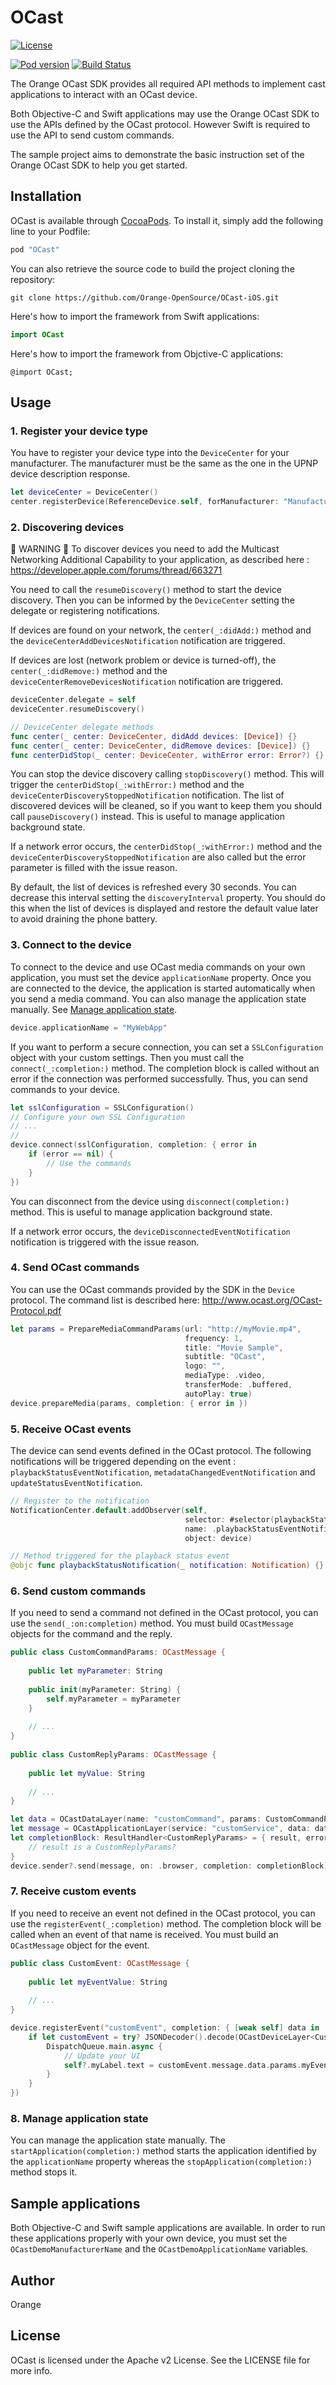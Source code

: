 # OCast

[![License](https://img.shields.io/badge/licence-APACHE--2-lightgrey.svg)](https://github.com/Orange-OpenSource/OCast-iOS/blob/master/LICENSE)

[![Pod version](https://badge.fury.io/co/OCast.svg)](https://badge.fury.io/co/OCast)
[![Build Status](https://travis-ci.org/Orange-OpenSource/OCast-iOS.svg?branch=master)](https://travis-ci.org/Orange-OpenSource/OCast-iOS)

The Orange OCast SDK provides all required API methods to implement cast applications to interact with an OCast device.

Both Objective-C and Swift applications may use the Orange OCast SDK to use the APIs defined by the OCast protocol. However Swift is required to use the API to send custom commands.

The sample project aims to demonstrate the basic instruction set of the Orange OCast SDK to help you get started.

## Installation

OCast is available through [CocoaPods](http://cocoapods.org). To install it, simply add the following line to your Podfile:

```ruby
pod "OCast"
```

You can also retrieve the source code to build the project cloning the repository:

```
git clone https://github.com/Orange-OpenSource/OCast-iOS.git
```

Here's how to import the framework from Swift applications:

```swift
import OCast
```

Here's how to import the framework from Objctive-C applications:

```objc
@import OCast;
```

## Usage

### 1. Register your device type

You have to register your device type into the `DeviceCenter` for your manufacturer. The manufacturer must be the same as the one in the UPNP device description response.

```swift
let deviceCenter = DeviceCenter()
center.registerDevice(ReferenceDevice.self, forManufacturer: "Manufacturer")
```

### 2. Discovering devices

🔴 WARNING 🔴 To discover devices you need to add the Multicast Networking Additional Capability to your application, as described here : https://developer.apple.com/forums/thread/663271

You need to call the `resumeDiscovery()` method to start the device discovery. Then you can be informed by the `DeviceCenter` setting the delegate or registering notifications.

If devices are found on your network, the `center(_:didAdd:)` method and the `deviceCenterAddDevicesNotification` notification are triggered.

If devices are lost (network problem or device is turned-off), the `center(_:didRemove:)` method and the `deviceCenterRemoveDevicesNotification` notification are triggered.

```swift
deviceCenter.delegate = self
deviceCenter.resumeDiscovery()

// DeviceCenter delegate methods
func center(_ center: DeviceCenter, didAdd devices: [Device]) {}
func center(_ center: DeviceCenter, didRemove devices: [Device]) {}
func centerDidStop(_ center: DeviceCenter, withError error: Error?) {}
```

You can stop the device discovery calling `stopDiscovery()` method. This will trigger the `centerDidStop(_:withError:)` method and the `deviceCenterDiscoveryStoppedNotification` notification. The list of discovered devices will be cleaned, so if you want to keep them you should call `pauseDiscovery()` instead. This is useful to manage application background state.

If a network error occurs, the `centerDidStop(_:withError:)` method and the `deviceCenterDiscoveryStoppedNotification` are also called but the error parameter is filled with the issue reason.

By default, the list of devices is refreshed every 30 seconds. You can decrease this interval setting the `discoveryInterval` property. You should do this when the list of devices is displayed and restore the default value later to avoid draining the phone battery.

### 3. Connect to the device

To connect to the device and use OCast media commands on your own application, you must set the device `applicationName` property. Once you are connected to the device, the application is started automatically when you send a media command. You can also manage the application state manually. See [Manage application state](#8-manage-application-state).

```swift
device.applicationName = "MyWebApp"
```

If you want to perform a secure connection, you can set a `SSLConfiguration` object with your custom settings. Then you must call the `connect(_:completion:)` method. The completion block is called without an error if the connection was performed successfully. Thus, you can send commands to your device.

```swift
let sslConfiguration = SSLConfiguration()
// Configure your own SSL Configuration
// ...
//
device.connect(sslConfiguration, completion: { error in
    if (error == nil) {
        // Use the commands
    }
})
```

You can disconnect from the device using `disconnect(completion:)` method. This is useful to manage application background state.

If a network error occurs, the `deviceDisconnectedEventNotification` notification is triggered with the issue reason.

### 4. Send OCast commands

You can use the OCast commands provided by the SDK in the `Device` protocol. The command list is described here: http://www.ocast.org/OCast-Protocol.pdf

```swift
let params = PrepareMediaCommandParams(url: "http://myMovie.mp4",
                                       frequency: 1,
                                       title: "Movie Sample",
                                       subtitle: "OCast",
                                       logo: "",
                                       mediaType: .video,
                                       transferMode: .buffered,
                                       autoPlay: true)
device.prepareMedia(params, completion: { error in })
```

### 5. Receive OCast events

The device can send events defined in the OCast protocol. The following notifications will be triggered depending on the event : `playbackStatusEventNotification`, `metadataChangedEventNotification` and `updateStatusEventNotification`.

```swift
// Register to the notification
NotificationCenter.default.addObserver(self, 
                                       selector: #selector(playbackStatusNotification),
                                       name: .playbackStatusEventNotification,
                                       object: device)

// Method triggered for the playback status event
@objc func playbackStatusNotification(_ notification: Notification) {}
```

### 6. Send custom commands

If you need to send a command not defined in the OCast protocol, you can use the `send(_:on:completion)` method.
You must build `OCastMessage` objects for the command and the reply.

```swift
public class CustomCommandParams: OCastMessage {
        
    public let myParameter: String
        
    public init(myParameter: String) {
        self.myParameter = myParameter
    }
        
    // ...
}
    
public class CustomReplyParams: OCastMessage {
        
    public let myValue: String
        
    // ...
}

let data = OCastDataLayer(name: "customCommand", params: CustomCommandParams(myParameter: "paramValue"))
let message = OCastApplicationLayer(service: "customService", data: data)
let completionBlock: ResultHandler<CustomReplyParams> = { result, error in
    // result is a CustomReplyParams?
}
device.sender?.send(message, on: .browser, completion: completionBlock)
````

### 7. Receive custom events

If you need to receive an event not defined in the OCast protocol, you can use the `registerEvent(_:completion)` method. The completion block will be called when an event of that name is received.
You must build an `OCastMessage` object for the event.

```swift
public class CustomEvent: OCastMessage {
        
    public let myEventValue: String
        
    // ...
}

device.registerEvent("customEvent", completion: { [weak self] data in
    if let customEvent = try? JSONDecoder().decode(OCastDeviceLayer<CustomEvent>.self, from: data) {
        DispatchQueue.main.async {
            // Update your UI
            self?.myLabel.text = customEvent.message.data.params.myEventValue
        }
    }
})
```

### 8. Manage application state

You can manage the application state manually. The `startApplication(completion:)` method starts the application identified by the `applicationName` property whereas the `stopApplication(completion:)` method stops it.

## Sample applications

Both Objective-C and Swift sample applications are available. In order to run these applications properly with your own device, you must set the `OCastDemoManufacturerName` and the `OCastDemoApplicationName` variables.

## Author

Orange

## License

OCast is licensed under the Apache v2 License. See the LICENSE file for more info.
